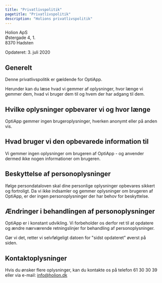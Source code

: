 ```yaml
---
title: "Privatlivspolitik"
pagetitle: "Privatlivspolitik"
description: "Holions privatlivspolitik"
---
```


Holion ApS  
Østergade 4, 1.  
8370 Hadsten

Opdateret: 3. juli 2020

Generelt
---
Denne privatlivspolitik er gældende for OptiApp.

Herunder kan du læse hvad vi gemmer af oplysninger, hvor længe vi gemmer dem, hvad vi bruger dem til og hvem der har adgang til dem.

Hvilke oplysninger opbevarer vi og hvor længe
---
OptiApp gemmer ingen brugeroplysninger, hverken anonymt eller på anden vis.

Hvad bruger vi den opbevarede information til
---
Vi gemmer ingen oplysninger om brugeren af OptiApp - og anvender dermed ikke nogen informationer om brugeren.

Beskyttelse af personoplysninger
---
Ifølge persondataloven skal dine personlige oplysninger opbevares sikkert og fortroligt. Da vi ikke indsamler og gemmer oplysninger om brugeren af OptiApp, er der ingen personoplysninger der har behov for beskyttelse.

Ændringer i behandlingen af personoplysninger
---
OptiApp er i konstant udvikling. Vi forbeholder os derfor ret til at opdatere og ændre nærværende retningslinjer for behandling af personoplysninger.

Gør vi det, retter vi selvfølgeligt datoen for "sidst opdateret" øverst på siden. 

Kontaktoplysninger
---
Hvis du ønsker flere oplysninger, kan du kontakte os på telefon 61 30 30 39 eller via e-mail: info@holion.dk